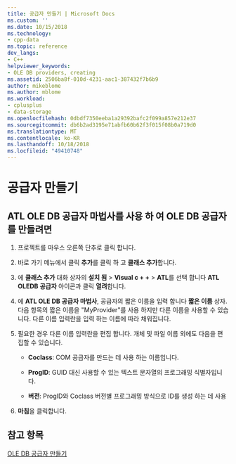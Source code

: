 ```yaml
---
title: 공급자 만들기 | Microsoft Docs
ms.custom: ''
ms.date: 10/15/2018
ms.technology:
- cpp-data
ms.topic: reference
dev_langs:
- C++
helpviewer_keywords:
- OLE DB providers, creating
ms.assetid: 2506ba8f-010d-4231-aac1-387432f7b6b9
author: mikeblome
ms.author: mblome
ms.workload:
- cplusplus
- data-storage
ms.openlocfilehash: 0dbdf7350eeba1a29392bafc2f099a857e212e37
ms.sourcegitcommit: db6b2ad3195e71abfb60b62f3f015f08b0a719d0
ms.translationtype: MT
ms.contentlocale: ko-KR
ms.lasthandoff: 10/18/2018
ms.locfileid: "49410748"
---
```

# <a name="creating-the-provider"></a>공급자 만들기

## <a name="to-create-an-ole-db-provider-with-the-atl-ole-db-provider-wizard"></a>ATL OLE DB 공급자 마법사를 사용 하 여 OLE DB 공급자를 만들려면

1. 프로젝트를 마우스 오른쪽 단추로 클릭 합니다.

1. 바로 가기 메뉴에서 클릭 **추가**를 클릭 하 고 **클래스 추가**합니다.

1. 에 **클래스 추가** 대화 상자의 **설치 됨** > **Visual c + +** > **ATL**를 선택 합니다 **ATL OLEDB 공급자** 아이콘과 클릭 **열려**합니다.

1. 에 **ATL OLE DB 공급자 마법사**, 공급자의 짧은 이름을 입력 합니다 **짧은 이름** 상자. 다음 항목의 짧은 이름을 "MyProvider"를 사용 하지만 다른 이름을 사용할 수 있습니다. 다른 이름 입력란을 입력 하는 이름에 따라 채워집니다.

1. 필요한 경우 다른 이름 입력란을 편집 합니다. 개체 및 파일 이름 외에도 다음을 편집할 수 있습니다.

   - **Coclass**: COM 공급자를 만드는 데 사용 하는 이름입니다.

   - **ProgID**: GUID 대신 사용할 수 있는 텍스트 문자열의 프로그래밍 식별자입니다.

   - **버전**: ProgID와 Coclass 버전별 프로그래밍 방식으로 ID를 생성 하는 데 사용

1. **마침**을 클릭합니다.

## <a name="see-also"></a>참고 항목

[OLE DB 공급자 만들기](../../data/oledb/creating-an-ole-db-provider.md)
